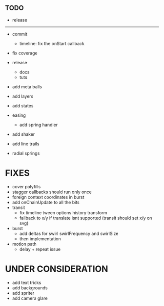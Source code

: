 ## TODO

- release

---

- commit
  - timeline: fix the onStart callback

- fix coverage
- release
  - docs
  - tuts
- add meta balls
- add layers
- add states
- easing
  - add spring handler
- add shaker
- add line trails
- radial springs

# FIXES
- cover polyfills
- stagger callbacks should run only once
- foreign context coordinates in burst
- add onChainUpdate to all the bits
- transit
  - fix timeline tween options history transform
  - fallback to x/y if translate isnt supported (transit should set x/y on svg)
- burst
  - add deltas for swirl swirlFrequency and swirlSize
  - then implementation
- motion path
  - delay + repeat issue  

# UNDER CONSIDERATION
- add text tricks
- add backgrounds
- add spriter
- add camera glare


